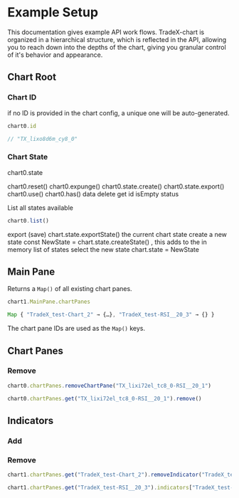 # Example Setup

This documentation gives example API work flows. TradeX-chart is organized in a hierarchical structure, which is reflected in the API, allowing you to reach down into the depths of the chart, giving you granular control of it's behavior and appearance.

## Chart Root

### Chart ID

if no ID is provided in the chart config, a unique one will be auto-generated.
```javascript
chart0.id

// "TX_lixo8d6m_cy8_0" 
```

### Chart State

chart0.state

chart0.reset()
chart0.expunge()
chart0.state.create()
chart0.state.export()
chart0.use()
chart0.has()
data
delete
get
id
isEmpty
status

List all states available 
```javascript
chart0.list()
```



export (save) chart.state.exportState() the current chart state
create a new state const NewState = chart.state.createState() , this adds to the in memory list of states
select the new state chart.state = NewState


## Main Pane

Returns a ``Map()`` of all existing chart panes.
```javascript
chart1.MainPane.chartPanes
```
```javascript
Map { "TradeX_test-Chart_2" → {…}, "TradeX_test-RSI__20_3" → {} }
```
The chart pane IDs are used as the ``Map()`` keys.


## Chart Panes

### Remove
```javascript
chart0.chartPanes.removeChartPane("TX_lixi72el_tc8_0-RSI__20_1")

chart0.chartPanes.get("TX_lixi72el_tc8_0-RSI__20_1").remove() 
```


## Indicators

### Add



### Remove
```javascript
chart1.chartPanes.get("TradeX_test-Chart_2").removeIndicator("TradeX_test-Chart_2-BB_4")

chart1.chartPanes.get("TradeX_test-RSI__20_3").indicators["TradeX_test-RSI__20_3-RSI_5"].instance.remove()
```